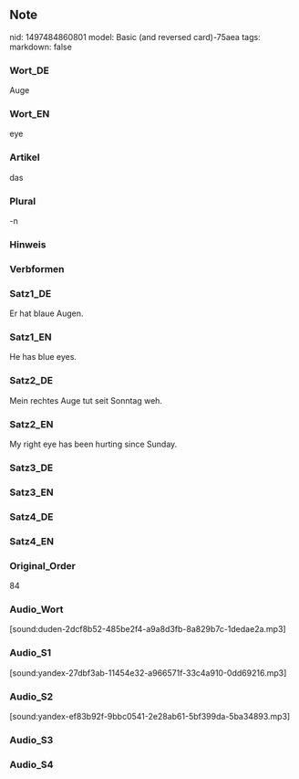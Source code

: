 ## Note
nid: 1497484860801
model: Basic (and reversed card)-75aea
tags: 
markdown: false

### Wort_DE
Auge

### Wort_EN
eye

### Artikel
das

### Plural
-n

### Hinweis


### Verbformen


### Satz1_DE
Er hat blaue Augen.

### Satz1_EN
He has blue eyes.

### Satz2_DE
Mein rechtes Auge tut seit Sonntag weh.

### Satz2_EN
My right eye has been hurting since Sunday.

### Satz3_DE


### Satz3_EN


### Satz4_DE


### Satz4_EN


### Original_Order
84

### Audio_Wort
[sound:duden-2dcf8b52-485be2f4-a9a8d3fb-8a829b7c-1dedae2a.mp3]

### Audio_S1
[sound:yandex-27dbf3ab-11454e32-a966571f-33c4a910-0dd69216.mp3]

### Audio_S2
[sound:yandex-ef83b92f-9bbc0541-2e28ab61-5bf399da-5ba34893.mp3]

### Audio_S3


### Audio_S4


